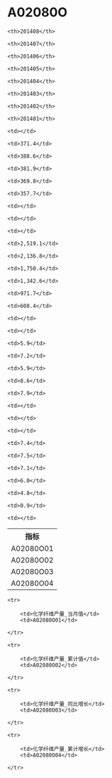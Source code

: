A02080O
======


<table>

<tr>
    <th>指标</th>
    
    <th>201408</th>
    
    <th>201407</th>
    
    <th>201406</th>
    
    <th>201405</th>
    
    <th>201404</th>
    
    <th>201403</th>
    
    <th>201402</th>
    
    <th>201401</th>
    
</tr>


<tr>
    <td>A02080O01</td>
    
    <td></td>
    
    <td>371.4</td>
    
    <td>388.6</td>
    
    <td>381.9</td>
    
    <td>369.8</td>
    
    <td>357.7</td>
    
    <td></td>
    
    <td></td>
    

</tr>

<tr>
    <td>A02080O02</td>
    
    <td></td>
    
    <td>2,519.1</td>
    
    <td>2,136.8</td>
    
    <td>1,750.4</td>
    
    <td>1,342.6</td>
    
    <td>971.7</td>
    
    <td>608.4</td>
    
    <td></td>
    

</tr>

<tr>
    <td>A02080O03</td>
    
    <td></td>
    
    <td>5.9</td>
    
    <td>7.2</td>
    
    <td>5.9</td>
    
    <td>8.6</td>
    
    <td>7.9</td>
    
    <td></td>
    
    <td></td>
    

</tr>

<tr>
    <td>A02080O04</td>
    
    <td></td>
    
    <td>7.4</td>
    
    <td>7.5</td>
    
    <td>7.1</td>
    
    <td>6.0</td>
    
    <td>4.8</td>
    
    <td>0.9</td>
    
    <td></td>
    

</tr>


</table>

<table>
    
    <tr>

        <td>化学纤维产量_当月值</td>
        <td>A02080O01</td>

    </tr>
    
    <tr>

        <td>化学纤维产量_累计值</td>
        <td>A02080O02</td>

    </tr>
    
    <tr>

        <td>化学纤维产量_同比增长</td>
        <td>A02080O03</td>

    </tr>
    
    <tr>

        <td>化学纤维产量_累计增长</td>
        <td>A02080O04</td>

    </tr>
    
</table>